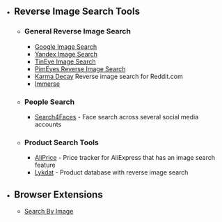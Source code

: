 - ## Reverse Image Search Tools
	- ### General Reverse Image Search
		- [Google Image Search](https://images.google.com/)
		- [Yandex Image Search](https://yandex.com/images/)
		- [TinEye Image Search](https://tineye.com/)
		- [PimEyes Reverse Image Search](https://pimeyes.com/en)
		- [Karma Decay](http://karmadecay.com/) Reverse image search for Reddit.com
		- [Immerse](https://www.immerse.zone/)
	- ### People Search
		- [Search4Faces](https://search4faces.com/en/) - Face search across several social media accounts
	- ### Product Search Tools
		- [AliPrice](https://www.aliprice.com/) - Price tracker for AliExpress that has an image search feature
		- [Lykdat](https://lykdat.com/) - Product database with reverse image search
- ## Browser Extensions
	- [Search By Image](https://github.com/dessant/search-by-image)